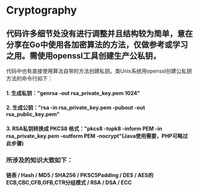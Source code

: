 # Cryptography
## 代码许多细节处没有进行调整并且结构较为简单，意在分享在Go中使用各加密算法的方法，仅做参考或学习之用。需使用openssl工具创建生产公私钥，
代码中也有直接使用算法自带的方法创建私钥。类Unix系统用openssl创建公私钥方法的命令行如下：   
#### 1. 生成私钥："genrsa -out rsa_private_key.pem 1024"
#### 2. 生成公钥："rsa -in rsa_private_key.pem -pubout -out rsa_public_key.pem"
#### 3. RSA私钥转换成 PKCS8 格式："pkcs8 -topk8 -inform PEM -in rsa_private_key.pem -outform PEM -nocrypt"(Java使用需要，PHP可略过此步骤)  

### 所涉及的知识大致如下：  
####  链表 / Hash / MD5 / SHA256 / PKSC5Padding / DES / AES的ECB,CBC,CFB,OFB,CTR分组模式 / RSA / DSA / ECC
